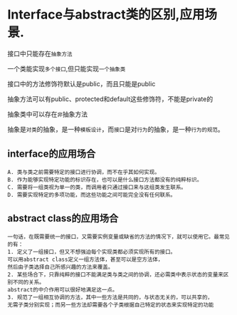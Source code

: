 # Interface与abstract类的区别,应用场景.

接口中只能存在`抽象方法`

一个类能实现`多个接口`,但只能实现`一个抽象类`

接口中的方法修饰符默认是public，而且只能是public

抽象方法可以有public、protected和default这些修饰符，不能是private的

抽象类中可以存在`非`抽象方法


抽象是`对类`的抽象，是一种`模板设计`，而`接口`是对`行为`的抽象，是一种`行为的规范`。

## interface的应用场合        

    A. 类与类之前需要特定的接口进行协调，而不在乎其如何实现。
    B. 作为能够实现特定功能的标识存在，也可以是什么接口方法都没有的纯粹标识。
    C. 需要将一组类视为单一的类，而调用者只通过接口来与这组类发生联系。
    D. 需要实现特定的多项功能，而这些功能之间可能完全没有任何联系。

## abstract class的应用场合

    一句话，在既需要统一的接口，又需要实例变量或缺省的方法的情况下，就可以使用它。最常见的有：
    1. 定义了一组接口，但又不想强迫每个实现类都必须实现所有的接口。
    可以用abstract class定义一组方法体，甚至可以是空方法体，
    然后由子类选择自己所感兴趣的方法来覆盖。
    2. 某些场合下，只靠纯粹的接口不能满足类与类之间的协调，还必需类中表示状态的变量来区别不同的关系。
    abstract的中介作用可以很好地满足这一点。
    3. 规范了一组相互协调的方法，其中一些方法是共同的，与状态无关的，可以共享的，
    无需子类分别实现；而另一些方法却需要各个子类根据自己特定的状态来实现特定的功能
